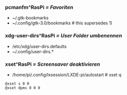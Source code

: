 ### pcmanfm^RasPi   *= Favoriten*

*   ~/.gtk-bookmarks
*   ~/.config/gtk-3.0/bookmarks   # this supersedes 1)


### xdg-user-dirs^RasPi   *= User Folder umbenennen*

*   /etc/xdg/user-dirs.defaults
*   ~/.config/user-dirs.*


### xset^RasPi   *= Screensaver deaktivieren*

*   /home/pi/.config/lxsession/LXDE-pi/autostart   # xset q

```
@xset s 0 0
@xset dpms 0 0 0
```
